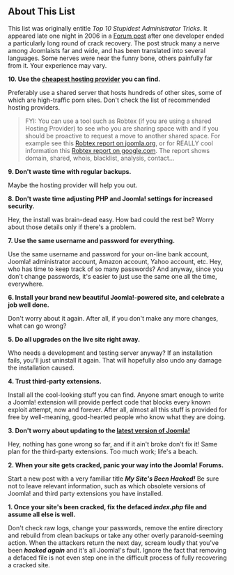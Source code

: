 <!-- Filename: Top_10_Stupidest_Administrator_Tricks / Display title: Top 10 Stupid Tricks -->

## About This List

This list was originally entitle *Top 10 Stupidest Administrator Tricks*. It
appeared late one night in 2006 in a [Forum post](https://forum.joomla.org/viewtopic.php?f=267&amp;t=117767)
after one developer ended a particularly long round of crack recovery. The post
struck many a nerve among Joomlaists far and wide, and has been translated into
several languages. Some nerves were near the funny bone, others painfully far
from it. Your experience may vary.

**10. Use the [cheapest hosting provider](https://www.google.com/search?q=cheap+hosting%20cheapest%20hosting%20provider "") you can find.**

Preferably use a shared server that hosts hundreds of other sites, some
of which are high-traffic porn sites. Don't check the list of recommended
hosting providers.

> FYI: You can use a tool such as Robtex (if you are using a shared
> Hosting Provider) to see who you are sharing space with and if you
> should be proactive to request a move to another shared space. For
> example see this [Robtex report on joomla.org](https://www.robtex.com/dns-lookup/joomla.org ""),
> or for REALLY cool information this [Robtex report on google.com](https://www.robtex.com/dns-lookup/google.com "").
> The report shows domain, shared, whois, blacklist, analysis, contact...

**9. Don't waste time with regular backups.**

Maybe the hosting provider will help you out.

**8. Don't waste time adjusting PHP and Joomla! settings for increased
security.**

Hey, the install was brain-dead easy. How bad could the rest be? Worry
about those details only if there's a problem.

**7. Use the same username and password for everything.**

Use the same username and password for your on-line bank account,
Joomla! administrator account, Amazon account, Yahoo account, etc. Hey,
who has time to keep track of so many passwords? And anyway, since you
don't change passwords, it's easier to just use the same one all the
time, everywhere.

**6. Install your brand new beautiful Joomla!-powered site, and
celebrate a job well done.**

Don't worry about it again. After all, if you don't make any more
changes, what can go wrong?

**5. Do all upgrades on the live site right away.**

Who needs a development and testing server anyway? If an installation
fails, you'll just uninstall it again. That will hopefully also undo any
damage the installation caused.

**4. Trust third-party extensions.**

Install all the cool-looking stuff you can find. Anyone smart enough to
write a Joomla! extension will provide perfect code that blocks every
known exploit attempt, now and forever. After all, almost all this stuff
is provided for free by well-meaning, good-hearted people who know what
they are doing.

**3. Don't worry about updating to the [latest version of Joomla!](https://downloads.joomla.org/latest "")**

Hey, nothing has gone wrong so far, and if it ain't broke don't fix it!
Same plan for the third-party extensions. Too much work; life's a beach.

**2. When your site gets cracked, panic your way into the Joomla!
Forums.**

Start a new post with a very familiar title ***My Site's Been Hacked!***
Be sure not to leave relevant information, such as which obsolete
versions of Joomla! and third party extensions you have installed.

**1. Once your site's been cracked, fix the defaced *index.php* file and
assume all else is well.**

Don't check raw logs, change your passwords, remove the entire directory
and rebuild from clean backups or take any other overly paranoid-seeming
action. When the attackers return the next day, scream loudly that
you've been ***hacked again*** and it's all Joomla!'s fault. Ignore the
fact that removing a defaced file is not even step one in the difficult
process of fully recovering a cracked site.
